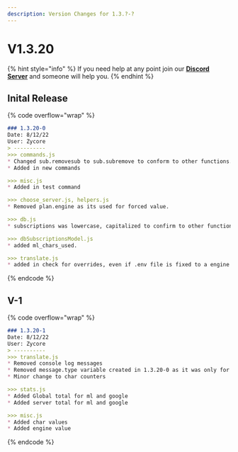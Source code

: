 ```yaml
---
description: Version Changes for 1.3.?-?
---
```


# V1.3.20

{% hint style="info" %}
If you need help at any point join our [**Discord Server**](https://discord.gg/mgNR64R) and someone will help you.
{% endhint %}

## Inital Release

{% code overflow="wrap" %}
```markdown
### 1.3.20-0
Date: 8/12/22
User: Zycore
> ----------
>>> commands.js
* Changed sub.removesub to sub.subremove to conform to other functions.
* Added in new commands

>>> misc.js
* Added in test command

>>> choose_server.js, helpers.js
* Removed plan.engine as its used for forced value. 

>>> db.js
* subscriptions was lowercase, capitalized to confirm to other functions. 

>>> dbSubscriptionsModel.js
* added ml_chars_used. 

>>> translate.js
* added in check for overrides, even if .env file is fixed to a engine the forced value will be used. 
```
{% endcode %}

## V-1

{% code overflow="wrap" %}
```markdown
### 1.3.20-1
Date: 8/12/22
User: Zycore
> ----------
>>> translate.js
* Removed console log messages
* Removed message.type variable created in 1.3.20-0 as it was only for testing.
* Minor change to char counters

>>> stats.js
* Added Global total for ml and google
* Added server total for ml and google

>>> misc.js
* Added char values
* Added engine value
```
{% endcode %}
